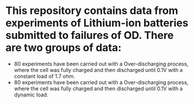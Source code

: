 # This repository contains data from experiments of Lithium-ion batteries submitted to failures of OD. There are two groups of data:
- 80 experiments have been carried out with a Over-discharging process, where the cell was fully charged and then discharged until 0.1V with a constant load of 1.7 ohm.
- 80 experiments have been carried out with a Over-discharging process, where the cell was fully charged and then discharged until 0.1V with a dynamic load.
